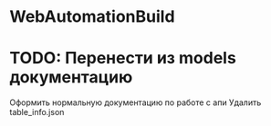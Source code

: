 # WebAutomationBuild

# TODO: Перенести из models документацию
Оформить нормальную документацию по работе с апи
Удалить table_info.json